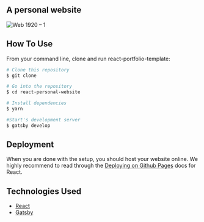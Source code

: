 ## A personal website

![Web 1920 – 1](https://user-images.githubusercontent.com/16558205/101065060-b44bfc80-35ba-11eb-8ab4-1e6f140c1ec9.png)


## How To Use 

From your command line, clone and run react-portfolio-template:

```bash
# Clone this repository
$ git clone

# Go into the repository
$ cd react-personal-website

# Install dependencies
$ yarn

#Start's development server
$ gatsby develop
```


## Deployment
When you are done with the setup, you should host your website online.
We highly recommend to read through the [Deploying on Github Pages](https://create-react-app.dev/docs/deployment/#github-pages) docs for React.

## Technologies Used

- [React](https://reactjs.org/)
- [Gatsby](https://www.gatsbyjs.com/)


